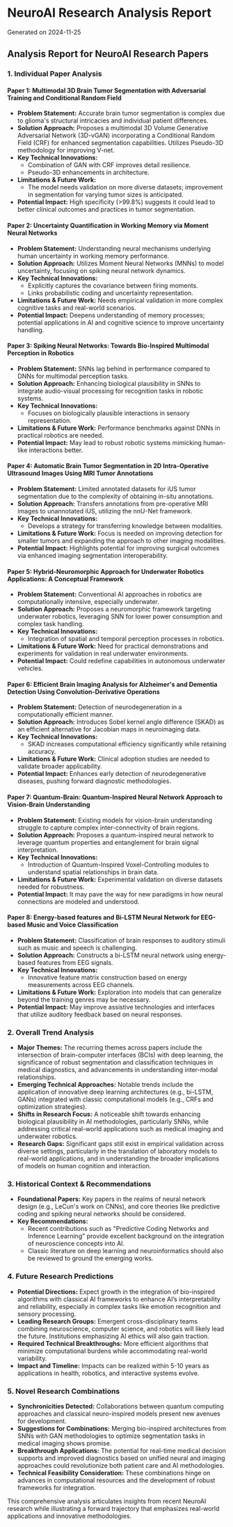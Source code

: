 # NeuroAI Research Analysis Report

Generated on 2024-11-25

## Analysis Report for NeuroAI Research Papers

### 1. Individual Paper Analysis

#### Paper 1: **Multimodal 3D Brain Tumor Segmentation with Adversarial Training and Conditional Random Field**
- **Problem Statement:** Accurate brain tumor segmentation is complex due to glioma's structural intricacies and individual patient differences.
- **Solution Approach:** Proposes a multimodal 3D Volume Generative Adversarial Network (3D-vGAN) incorporating a Conditional Random Field (CRF) for enhanced segmentation capabilities. Utilizes Pseudo-3D methodology for improving V-net.
- **Key Technical Innovations:** 
  - Combination of GAN with CRF improves detail resilience.
  - Pseudo-3D enhancements in architecture.
- **Limitations & Future Work:** 
  - The model needs validation on more diverse datasets; improvement in segmentation for varying tumor sizes is anticipated.
- **Potential Impact:** High specificity (>99.8%) suggests it could lead to better clinical outcomes and practices in tumor segmentation.

#### Paper 2: **Uncertainty Quantification in Working Memory via Moment Neural Networks**
- **Problem Statement:** Understanding neural mechanisms underlying human uncertainty in working memory performance.
- **Solution Approach:** Utilizes Moment Neural Networks (MNNs) to model uncertainty, focusing on spiking neural network dynamics.
- **Key Technical Innovations:** 
  - Explicitly captures the covariance between firing moments.
  - Links probabilistic coding and uncertainty representation.
- **Limitations & Future Work:** Needs empirical validation in more complex cognitive tasks and real-world scenarios.
- **Potential Impact:** Deepens understanding of memory processes; potential applications in AI and cognitive science to improve uncertainty handling.

#### Paper 3: **Spiking Neural Networks: Towards Bio-Inspired Multimodal Perception in Robotics**
- **Problem Statement:** SNNs lag behind in performance compared to DNNs for multimodal perception tasks.
- **Solution Approach:** Enhancing biological plausibility in SNNs to integrate audio-visual processing for recognition tasks in robotic systems.
- **Key Technical Innovations:** 
  - Focuses on biologically plausible interactions in sensory representation.
- **Limitations & Future Work:** Performance benchmarks against DNNs in practical robotics are needed.
- **Potential Impact:** May lead to robust robotic systems mimicking human-like interactions better.

#### Paper 4: **Automatic Brain Tumor Segmentation in 2D Intra-Operative Ultrasound Images Using MRI Tumor Annotations**
- **Problem Statement:** Limited annotated datasets for iUS tumor segmentation due to the complexity of obtaining in-situ annotations.
- **Solution Approach:** Transfers annotations from pre-operative MRI images to unannotated iUS, utilizing the nnU-Net framework.
- **Key Technical Innovations:** 
  - Develops a strategy for transferring knowledge between modalities.
- **Limitations & Future Work:** Focus is needed on improving detection for smaller tumors and expanding the approach to other imaging modalities.
- **Potential Impact:** Highlights potential for improving surgical outcomes via enhanced imaging segmentation interoperability.

#### Paper 5: **Hybrid-Neuromorphic Approach for Underwater Robotics Applications: A Conceptual Framework**
- **Problem Statement:** Conventional AI approaches in robotics are computationally intensive, especially underwater.
- **Solution Approach:** Proposes a neuromorphic framework targeting underwater robotics, leveraging SNN for lower power consumption and complex task handling.
- **Key Technical Innovations:** 
  - Integration of spatial and temporal perception processes in robotics.
- **Limitations & Future Work:** Need for practical demonstrations and experiments for validation in real underwater environments.
- **Potential Impact:** Could redefine capabilities in autonomous underwater vehicles.

#### Paper 6: **Efficient Brain Imaging Analysis for Alzheimer's and Dementia Detection Using Convolution-Derivative Operations**
- **Problem Statement:** Detection of neurodegeneration in a computationally efficient manner.
- **Solution Approach:** Introduces Sobel kernel angle difference (SKAD) as an efficient alternative for Jacobian maps in neuroimaging data.
- **Key Technical Innovations:** 
  - SKAD increases computational efficiency significantly while retaining accuracy.
- **Limitations & Future Work:** Clinical adoption studies are needed to validate broader applicability.
- **Potential Impact:** Enhances early detection of neurodegenerative diseases, pushing forward diagnostic methodologies.

#### Paper 7: **Quantum-Brain: Quantum-Inspired Neural Network Approach to Vision-Brain Understanding**
- **Problem Statement:** Existing models for vision-brain understanding struggle to capture complex inter-connectivity of brain regions.
- **Solution Approach:** Proposes a quantum-inspired neural network to leverage quantum properties and entanglement for brain signal interpretation.
- **Key Technical Innovations:** 
  - Introduction of Quantum-Inspired Voxel-Controlling modules to understand spatial relationships in brain data.
- **Limitations & Future Work:** Experimental validation on diverse datasets needed for robustness.
- **Potential Impact:** It may pave the way for new paradigms in how neural connections are modeled and understood.

#### Paper 8: **Energy-based features and Bi-LSTM Neural Network for EEG-based Music and Voice Classification**
- **Problem Statement:** Classification of brain responses to auditory stimuli such as music and speech is challenging.
- **Solution Approach:** Constructs a bi-LSTM neural network using energy-based features from EEG signals.
- **Key Technical Innovations:** 
  - Innovative feature matrix construction based on energy measurements across EEG channels.
- **Limitations & Future Work:** Exploration into models that can generalize beyond the training genres may be necessary.
- **Potential Impact:** May improve assistive technologies and interfaces that utilize auditory feedback based on neural responses.

### 2. Overall Trend Analysis

- **Major Themes:** The recurring themes across papers include the intersection of brain-computer interfaces (BCIs) with deep learning, the significance of robust segmentation and classification techniques in medical diagnostics, and advancements in understanding inter-modal relationships.
- **Emerging Technical Approaches:** Notable trends include the application of innovative deep learning architectures (e.g., bi-LSTM, GANs) integrated with classic computational models (e.g., CRFs and optimization strategies).
- **Shifts in Research Focus:** A noticeable shift towards enhancing biological plausibility in AI methodologies, particularly SNNs, while addressing critical real-world applications such as medical imaging and underwater robotics.
- **Research Gaps:** Significant gaps still exist in empirical validation across diverse settings, particularly in the translation of laboratory models to real-world applications, and in understanding the broader implications of models on human cognition and interaction.

### 3. Historical Context & Recommendations

- **Foundational Papers:** Key papers in the realms of neural network design (e.g., LeCun's work on CNNs), and core theories like predictive coding and spiking neural networks should be considered.
- **Key Recommendations:** 
  - Recent contributions such as "Predictive Coding Networks and Inference Learning" provide excellent background on the integration of neuroscience concepts into AI.
  - Classic literature on deep learning and neuroinformatics should also be reviewed to ground the emerging works.

### 4. Future Research Predictions

- **Potential Directions:** Expect growth in the integration of bio-inspired algorithms with classical AI frameworks to enhance AI’s interpretability and reliability, especially in complex tasks like emotion recognition and sensory processing.
- **Leading Research Groups:** Emergent cross-disciplinary teams combining neuroscience, computer science, and robotics will likely lead the future. Institutions emphasizing AI ethics will also gain traction.
- **Required Technical Breakthroughs:** More efficient algorithms that minimize computational burdens while accommodating real-world variability.
- **Impact and Timeline:** Impacts can be realized within 5-10 years as applications in health, robotics, and interactive systems evolve.

### 5. Novel Research Combinations

- **Synchronicities Detected:** Collaborations between quantum computing approaches and classical neuro-inspired models present new avenues for development.
- **Suggestions for Combinations:** Merging bio-inspired architectures from SNNs with GAN methodologies to optimize segmentation tasks in medical imaging shows promise.
- **Breakthrough Applications:** The potential for real-time medical decision supports and improved diagnostics based on unified neural and imaging approaches could revolutionize both patient care and AI methodologies.
- **Technical Feasibility Consideration:** These combinations hinge on advances in computational resources and the development of robust frameworks for integration.

This comprehensive analysis articulates insights from recent NeuroAI research while illustrating a forward trajectory that emphasizes real-world applications and innovative methodologies.